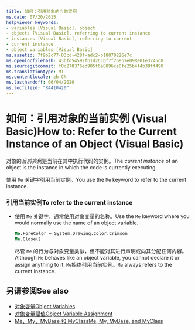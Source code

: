 ```yaml
---
title: 如何：引用对象的当前实例
ms.date: 07/20/2015
helpviewer_keywords:
- variables [Visual Basic], object
- objects [Visual Basic], referring to current instance
- instances [Visual Basic], referring to current
- current instance
- object variables [Visual Basic]
ms.assetid: 7f9b2c77-03cd-428f-adc2-b18070226e7c
ms.openlocfilehash: 43bfd54592fb1d26cbf7f268b7e098e01e3745d8
ms.sourcegitcommit: f8c270376ed905f6a8896ce0fe25b4f4b38ff498
ms.translationtype: MT
ms.contentlocale: zh-CN
ms.lasthandoff: 06/04/2020
ms.locfileid: "84410420"
---
```

# <a name="how-to-refer-to-the-current-instance-of-an-object-visual-basic"></a><span data-ttu-id="e5354-102">如何：引用对象的当前实例 (Visual Basic)</span><span class="sxs-lookup"><span data-stu-id="e5354-102">How to: Refer to the Current Instance of an Object (Visual Basic)</span></span>
<span data-ttu-id="e5354-103">对象的*当前实例*是当前在其中执行代码的实例。</span><span class="sxs-lookup"><span data-stu-id="e5354-103">The *current instance* of an object is the instance in which the code is currently executing.</span></span>  
  
 <span data-ttu-id="e5354-104">使用 `Me` 关键字引用当前实例。</span><span class="sxs-lookup"><span data-stu-id="e5354-104">You use the `Me` keyword to refer to the current instance.</span></span>  
  
### <a name="to-refer-to-the-current-instance"></a><span data-ttu-id="e5354-105">引用当前实例</span><span class="sxs-lookup"><span data-stu-id="e5354-105">To refer to the current instance</span></span>  
  
- <span data-ttu-id="e5354-106">使用 `Me` 关键字，通常使用对象变量的名称。</span><span class="sxs-lookup"><span data-stu-id="e5354-106">Use the `Me` keyword where you would normally use the name of an object variable.</span></span>  
  
    ```vb  
    Me.ForeColor = System.Drawing.Color.Crimson  
    Me.Close()  
    ```  
  
     <span data-ttu-id="e5354-107">尽管 `Me` 的行为与对象变量类似，但不能对其进行声明或向其分配任何内容。</span><span class="sxs-lookup"><span data-stu-id="e5354-107">Although `Me` behaves like an object variable, you cannot declare it or assign anything to it.</span></span> <span data-ttu-id="e5354-108">`Me`始终引用当前实例。</span><span class="sxs-lookup"><span data-stu-id="e5354-108">`Me` always refers to the current instance.</span></span>  
  
## <a name="see-also"></a><span data-ttu-id="e5354-109">另请参阅</span><span class="sxs-lookup"><span data-stu-id="e5354-109">See also</span></span>

- [<span data-ttu-id="e5354-110">对象变量</span><span class="sxs-lookup"><span data-stu-id="e5354-110">Object Variables</span></span>](object-variables.md)
- [<span data-ttu-id="e5354-111">对象变量赋值</span><span class="sxs-lookup"><span data-stu-id="e5354-111">Object Variable Assignment</span></span>](object-variable-assignment.md)
- [<span data-ttu-id="e5354-112">Me、My、MyBase 和 MyClass</span><span class="sxs-lookup"><span data-stu-id="e5354-112">Me, My, MyBase, and MyClass</span></span>](../../program-structure/me-my-mybase-and-myclass.md)
